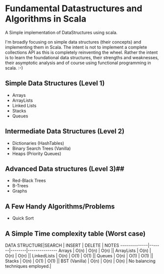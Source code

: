 # Fundamental Datastructures and Algorithms in Scala #

A Simple implementation of DataStructures using scala.

I'm broadly focusing on simple data structures (their concepts) and implementing them in Scala.
The intent is not to implement a complete collections API as this is completely reinventing the wheel.
Rather the intent is to learn the foundational data structures, their strengths and weaknesses, their asymptotic analysis
and of course using functional programming in scala.
:-)

## Simple Data Structures (Level 1)  ##
* Arrays
* ArrayLists
* Linked Lists
* Stacks
* Queues

## Intermediate Data Structures (Level 2) ##
* Dictionaries (HashTables)
* Binary Search Trees (Vanilla)
* Heaps (Priority Queues)

## Advanced Data structures (Level 3)##
 * Red-Black Trees
 * B-Trees
 * Graphs
 
## A Few Handy Algorithms/Problems ##
* Quick Sort
 

## A Simple Time complexity table (Worst case) ##
DATA STRUCTURE|SEARCH | INSERT | DELETE | NOTES
--------------|-------|--------|---------------
Arrays        | O(n)  | O(n)   | O(n)   ||
ArrayLists    | O(n)  | O(n)   | O(n)   ||
LinkedLists   | O(n)  | O(1)   | O(1)   ||
Queues        | O(n)  | O(1)   | O(1)   ||
Stacks        | O(n)  | O(1)   | O(1)   ||
BST (Vanilla) | O(n)  | O(n)   | O(n)   | No balancing techniques employed.|







